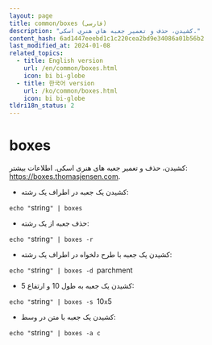 ```yaml
---
layout: page
title: common/boxes (فارسی)
description: "کشیدن، حذف و تعمیر جعبه های هنری اسکی."
content_hash: 6ad1447eeebd1c1c220cea2bd9e34086a01b56b2
last_modified_at: 2024-01-08
related_topics:
  - title: English version
    url: /en/common/boxes.html
    icon: bi bi-globe
  - title: 한국어 version
    url: /ko/common/boxes.html
    icon: bi bi-globe
tldri18n_status: 2
---
```

# boxes

کشیدن، حذف و تعمیر جعبه های هنری اسکی.
اطلاعات بیشتر: <https://boxes.thomasjensen.com>.

- کشیدن یک جعبه در اطراف یک رشته:

`echo "`<span class="tldr-var badge badge-pill bg-dark-lm bg-white-dm text-white-lm text-dark-dm font-weight-bold">string</span>`" | boxes`

- حذف جعبه از یک رشته:

`echo "`<span class="tldr-var badge badge-pill bg-dark-lm bg-white-dm text-white-lm text-dark-dm font-weight-bold">string</span>`" | boxes -r`

- کشیدن یک جعبه با طرح دلخواه در اطراف یک رشته:

`echo "`<span class="tldr-var badge badge-pill bg-dark-lm bg-white-dm text-white-lm text-dark-dm font-weight-bold">string</span>`" | boxes -d `<span class="tldr-var badge badge-pill bg-dark-lm bg-white-dm text-white-lm text-dark-dm font-weight-bold">parchment</span>

- کشیدن یک جعبه به طول 10 و ارتفاع 5:

`echo "`<span class="tldr-var badge badge-pill bg-dark-lm bg-white-dm text-white-lm text-dark-dm font-weight-bold">string</span>`" | boxes -s `<span class="tldr-var badge badge-pill bg-dark-lm bg-white-dm text-white-lm text-dark-dm font-weight-bold">10</span>`x`<span class="tldr-var badge badge-pill bg-dark-lm bg-white-dm text-white-lm text-dark-dm font-weight-bold">5</span>

- کشیدن یک جعبه با متن در وسط:

`echo "`<span class="tldr-var badge badge-pill bg-dark-lm bg-white-dm text-white-lm text-dark-dm font-weight-bold">string</span>`" | boxes -a c`
